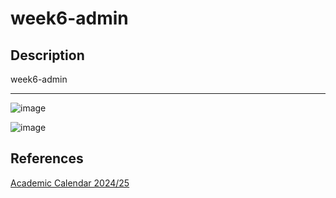 # week6-admin

## Description

week6-admin

____

![image](https://github.com/user-attachments/assets/f51f002f-56c5-44c6-8e04-780b4de93891)

![image](https://github.com/user-attachments/assets/5575e09a-b3ee-4b2d-886f-0daa46fa2fbd)

## References

[Academic Calendar 2024/25](https://www.ul.ie/academic-registry/academic-calendars-past-future/academic-calendar-2024/25)
